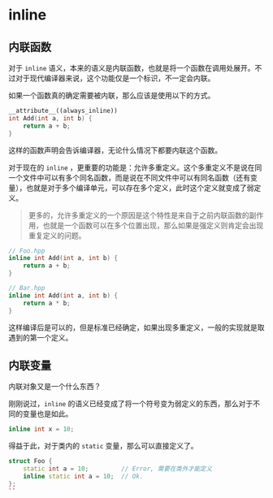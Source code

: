 # inline

## 内联函数

对于 `inline` 语义，本来的语义是内联函数，也就是将一个函数在调用处展开。不过对于现代编译器来说，这个功能仅是一个标识，不一定会内联。

如果一个函数真的确定需要被内联，那么应该是使用以下的方式。

```c++
__attribute__((always_inline))
int Add(int a, int b) {
    return a + b;
}
```

这样的函数声明会告诉编译器，无论什么情况下都要内联这个函数。

对于现在的 `inline` ，更重要的功能是：允许多重定义。这个多重定义不是说在同一个文件中可以有多个同名函数，而是说在不同文件中可以有同名函数（还有变量），也就是对于多个编译单元，可以存在多个定义，此时这个定义就变成了弱定义。

> 更多的，允许多重定义的一个原因是这个特性是来自于之前内联函数的副作用，也就是一个函数可以在多个位置出现，那么如果是强定义则肯定会出现重复定义的问题。

```c++
// Foo.hpp
inline int Add(int a, int b) {
    return a + b;
}

// Bar.hpp
inline int Add(int a, int b) {
    return a * b;
}
```

这样编译后是可以的，但是标准已经确定，如果出现多重定义，一般的实现就是取遇到的第一个定义。

## 内联变量

内联对象又是一个什么东西？

刚刚说过，`inline` 的语义已经变成了将一个符号变为弱定义的东西，那么对于不同的变量也是如此。

```c++
inline int x = 10;
```

得益于此，对于类内的 `static` 变量，那么可以直接定义了。

```c++
struct Foo {
    static int a = 10;         // Error, 需要在类外才能定义
    inline static int a = 10;  // Ok.
};
``
